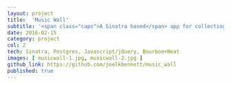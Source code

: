 ```yaml
---
layout: project
title:  'Music Wall'
subtitle: '<span class="caps">A Sinatra based</span> app for collecting and reviewing your favourite tracks'
date: 2016-02-15
category: project
col: 2
tech: Sinatra, Postgres, Javascript/jQuery, Bourbon+Neat
images: [ musicwall-1.jpg, musicwall-2.jpg ]
github_link: https://github.com/joelkbennett/music_wall
published: true
---
```


